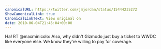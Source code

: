 ```yaml
---
canonicalURL: https://twitter.com/jmjordan/status/15444235272
ShowCanonicalLink: true
CanonicalLinkText: View original on
date: 2010-06-04T21:45:04+00:00
---
```

Ha! RT @macminicolo: Also, why didn't Gizmodo just buy a ticket to WWDC like everyone else. We know they're willing to pay for coverage.